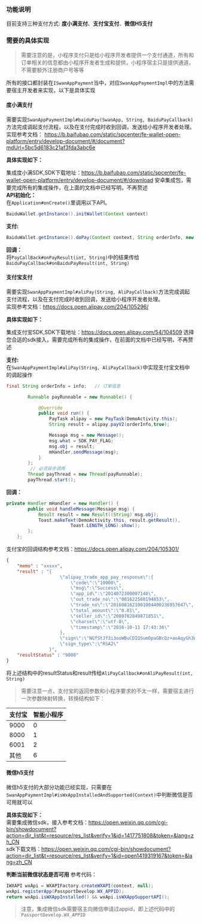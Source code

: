 ### 功能说明

目前支持三种支付方式: **度小满支付**、**支付宝支付**、**微信H5支付**

### 需要的具体实现
> 需要注意的是，小程序支付只是给小程序开发者提供一个支付通道，所有和订单相关的信息都由小程序开发者生成和提供，小程序宿主只是提供通道，不需要额外注册商户号等等  

所有的接口都封装在```ISwanAppPayment```当中，对应```SwanAppPaymentImpl```中的方法需要宿主开发者来实现，以下是具体实现

#### 度小满支付

需要实现```SwanAppPaymentImpl#baiduPay(SwanApp, String, BaiduPayCallback)```方法完成调起支付流程，以及在支付完成时收到回调，发送给小程序开发者处理。  
实现参考文档： https://b.baifubao.com/static/spcenter/fe-wallet-open-platform/entry/develop-document/#/document?mdUrl=5bc5d6183c21af3fda3abc6e

**具体实现如下：**

集成度小满SDK,SDK下载地址：https://b.baifubao.com/static/spcenter/fe-wallet-open-platform/entry/develop-document/#/download 安卓集成包，需要完成所有的集成操作，在上面的文档中已经写明，不再赘述   
**API初始化：**  
在```Application#onCreate()```里调用以下API。
``` java
BaiduWallet.getInstance().initWallet(Context context)
```
**支付:**   
``` java
BaiduWallet.getInstance().doPay(Context context, String orderInfo, new PayCallBack callback)
```
**回调：**  
将```PayCallBack#onPayResult(int, String)```中的结果传给```BaiduPayCallback#onBaiduPayResult(int, String)```

#### 支付宝支付

需要实现```SwanAppPaymentImpl#aliPay(String, AliPayCallback)```方法完成调起支付流程，以及在支付完成时收到回调，发送给小程序开发者处理。  
实现参考文档：https://docs.open.alipay.com/204/105296/

**具体实现如下：**

集成支付宝SDK,SDK下载地址：https://docs.open.alipay.com/54/104509 选择您合适的sdk接入，需要完成所有的集成操作，在前面的文档中已经写明，不再赘述

**支付:**   
在```SwanAppPaymentImpl#aliPay(String, AliPayCallback)```中实现支付宝文档中的调起操作


``` java
final String orderInfo = info;   // 订单信息

		Runnable payRunnable = new Runnable() {

			@Override
			public void run() {
				PayTask alipay = new PayTask(DemoActivity.this);
				String result = alipay.payV2(orderInfo,true);

				Message msg = new Message();
				msg.what = SDK_PAY_FLAG;
				msg.obj = result;
				mHandler.sendMessage(msg);
			}
		};
	     // 必须异步调用
		Thread payThread = new Thread(payRunnable);
		payThread.start();
```

**回调：**
``` java
private Handler mHandler = new Handler() {
		public void handleMessage(Message msg) {
			Result result = new Result((String) msg.obj);
			Toast.makeText(DemoActivity.this, result.getResult(),
						Toast.LENGTH_LONG).show();
		};
	};
```
支付宝的回调结构参考文档：https://docs.open.alipay.com/204/105301/
``` json
{
    "memo" : "xxxxx",
    "result" : "{
                    \"alipay_trade_app_pay_response\":{
                        \"code\":\"10000\",
                        \"msg\":\"Success\",
                        \"app_id\":\"2014072300007148\",
                        \"out_trade_no\":\"081622560194853\",
                        \"trade_no\":\"2016081621001004400236957647\",
                        \"total_amount\":\"0.01\",
                        \"seller_id\":\"2088702849871851\",
                        \"charset\":\"utf-8\",
                        \"timestamp\":\"2016-10-11 17:43:36\"
                    },
                    \"sign\":\"NGfStJf3i3ooWBuCDIQSumOpaGBcQz+aoAqyGh3W6EqA/gmyPYwLJ2REFijY9XPTApI9YglZyMw+ZMhd3kb0mh4RAXMrb6mekX4Zu8Nf6geOwIa9kLOnw0IMCjxi4abDIfXhxrXyj********\",
                    \"sign_type\":\"RSA2\"
                }",
    "resultStatus" : "9000"
}
```
将上述结构中的resultStatus和result传给```AliPayCallback#onAliPayResult(int, String)```  
>需要注意一点，支付宝的返回参数和小程序要求的不太一样，需要宿主进行一次参数映射转换，转换结构如下：

|支付宝|智能小程序|
|---|---|
|9000|0|
|8000|1|
|6001|2|
|其他|6|

#### 微信h5支付

微信h5支付的大部分功能已经实现，只需要在```SwanAppPaymentImpl#isWxAppInstalledAndSupported(Context)```中判断微信是否可用就可以


**具体实现如下：**  
需要集成微信sdk，接入参考文档：https://open.weixin.qq.com/cgi-bin/showdocument?action=dir_list&t=resource/res_list&verify=1&id=1417751808&token=&lang=zh_CN  
sdk下载文档：https://open.weixin.qq.com/cgi-bin/showdocument?action=dir_list&t=resource/res_list&verify=1&id=open1419319167&token=&lang=zh_CN

**判断当前微信状态是否可用**
参考代码：
``` java
IWXAPI wxApi = WXAPIFactory.createWXAPI(context, null);
wxApi.registerApp(PassportDevelop.WX_APPID);
return wxApi.isWXAppInstalled() && wxApi.isWXAppSupportAPI();
```
>注意，集成微信sdk需要宿主向微信申请过appid，即上述代码中的```PassportDevelop.WX_APPID```
